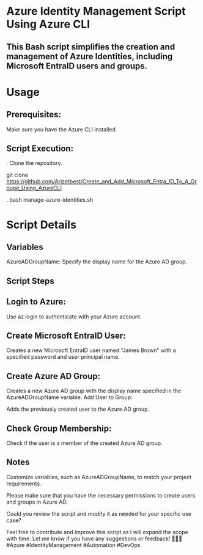 # Azure Identity Management Script Using Azure CLI

## This Bash script simplifies the creation and management of Azure Identities, including Microsoft EntraID users and groups.

#  Usage
## Prerequisites:

Make sure you have the Azure CLI installed.

## Script Execution:

\. Clone the repository.

git clone https://github.com/Arizetbest/Create_and_Add_Microsoft_Entra_ID_To_A_Groupe_Using_AzureCLI

\. bash manage-azure-identities.sh

# Script Details

## Variables

AzureADGroupName: Specify the display name for the Azure AD group.

## Script Steps

## Login to Azure:

Use az login to authenticate with your Azure account.

## Create Microsoft EntraID User:

Creates a new Microsoft EntraID user named "James Brown" with a specified password and user principal name.
## Create Azure AD Group:

Creates a new Azure AD group with the display name specified in the AzureADGroupName variable.
Add User to Group:

Adds the previously created user to the Azure AD group.

## Check Group Membership:

Check if the user is a member of the created Azure AD group.

## Notes
Customize variables, such as AzureADGroupName, to match your project requirements.

Please make sure that you have the necessary permissions to create users and groups in Azure AD.

Could you review the script and modify it as needed for your specific use case?

Feel free to contribute and improve this script as I will expand the scope with time. Let me know if you have any suggestions or feedback! 🚀👨‍💻 #Azure #IdentityManagement #Automation #DevOps
